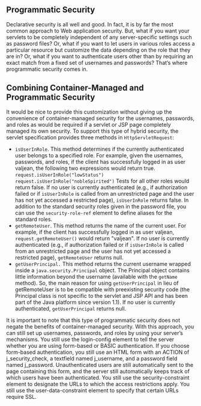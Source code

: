 ## Programmatic Security
Declarative security is all well and good. In fact, it is by far the most common
approach to Web application security. But, what if you want your servlets to be completely
independent of any server-specific settings such as password files? Or, what if
you want to let users in various roles access a particular resource but customize the
data depending on the role that they are in? Or, what if you want to authenticate
users other than by requiring an exact match from a fixed set of usernames and passwords?
That’s where programmatic security comes in.

## Combining Container-Managed and Programmatic Security
It would be nice to provide this customization without giving up the convenience
of container-managed security for the usernames, passwords, and roles as would be
required if a servlet or JSP page completely managed its own security. To support this type of hybrid security, the servlet specification provides three methods in `HttpServletRequest`:
- `isUserInRole`. This method determines if the currently
authenticated user belongs to a specified role. For example, given the
usernames, passwords, and roles,
if the client has successfully logged in as user valjean, the following
two expressions would return true.
`request.isUserInRole("lowStatus")`
`request.isUserInRole("nobleSpirited")`
Tests for all other roles would return false. If no user is currently
authenticated (e.g., if authorization failed or if `isUserInRole` is
called from an unrestricted page and the user has not yet accessed a
restricted page), `isUserInRole` returns false. In addition to the
standard security roles given in the password file, you can use the
`security-role-ref` element to define aliases for the standard
roles.
- `getRemoteUser`. This method returns the name of the current user.
For example, if the client has successfully logged in as user valjean,
`request.getRemoteUser()` would return "valjean". If
no user is currently authenticated (e.g., if authorization failed or if
`isUserInRole` is called from an unrestricted page and the user has
not yet accessed a restricted page), `getRemoteUser` returns null.
- `getUserPrincipal.` This method returns the current username
wrapped inside a `java.security.Principal` object. The
Principal object contains little information beyond the username
(available with the `getName` method). So, the main reason for using
`getUserPrincipal` in lieu of getRemoteUser is to be compatible
with preexisting security code (the Principal class is not specific to
the servlet and JSP API and has been part of the Java platform since
version 1.1). If no user is currently authenticated, `getUserPrincipal`
returns null.

It is important to note that this type of programmatic security does not negate the
benefits of container-managed security. With this approach, you can still set up usernames,
passwords, and roles by using your server’s mechanisms. You still use the
login-config element to tell the server whether you are using form-based or
BASIC authentication. If you choose form-based authentication, you still use an
HTML form with an ACTION of j_security_check, a textfield named
j_username, and a password field named j_password. Unauthenticated users are
still automatically sent to the page containing this form, and the server still automatically
keeps track of which users have been authenticated. You still use the
security-constraint element to designate the URLs to which the access
restrictions apply. You still use the user-data-constraint element to specify
that certain URLs require SSL.

